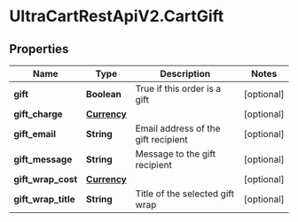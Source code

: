 # UltraCartRestApiV2.CartGift

## Properties
Name | Type | Description | Notes
------------ | ------------- | ------------- | -------------
**gift** | **Boolean** | True if this order is a gift | [optional] 
**gift_charge** | [**Currency**](Currency.md) |  | [optional] 
**gift_email** | **String** | Email address of the gift recipient | [optional] 
**gift_message** | **String** | Message to the gift recipient | [optional] 
**gift_wrap_cost** | [**Currency**](Currency.md) |  | [optional] 
**gift_wrap_title** | **String** | Title of the selected gift wrap | [optional] 


